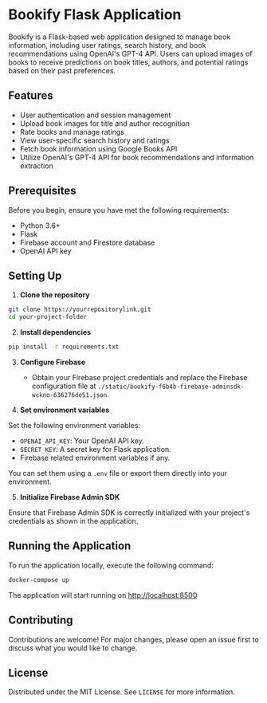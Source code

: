 # Bookify Flask Application

Bookify is a Flask-based web application designed to manage book information, including user ratings, search history, and book recommendations using OpenAI's GPT-4 API. Users can upload images of books to receive predictions on book titles, authors, and potential ratings based on their past preferences.

## Features

- User authentication and session management
- Upload book images for title and author recognition
- Rate books and manage ratings
- View user-specific search history and ratings
- Fetch book information using Google Books API
- Utilize OpenAI's GPT-4 API for book recommendations and information extraction

## Prerequisites

Before you begin, ensure you have met the following requirements:

- Python 3.6+
- Flask
- Firebase account and Firestore database
- OpenAI API key

## Setting Up

1. **Clone the repository**

```bash
git clone https://yourrepositorylink.git
cd your-project-folder
```

2. **Install dependencies**

```bash
pip install -r requirements.txt
```

3. **Configure Firebase**

   - Obtain your Firebase project credentials and replace the Firebase configuration file at `./static/bookify-f6b4b-firebase-adminsdk-wckno-636276de51.json`.

4. **Set environment variables**

Set the following environment variables:

- `OPENAI_API_KEY`: Your OpenAI API key.
- `SECRET_KEY`: A secret key for Flask application.
- Firebase related environment variables if any.

You can set them using a `.env` file or export them directly into your environment.

5. **Initialize Firebase Admin SDK**

Ensure that Firebase Admin SDK is correctly initialized with your project's credentials as shown in the application.

## Running the Application

To run the application locally, execute the following command:

```bash
docker-compose up
```

The application will start running on [http://localhost:8500](http://localhost:8500)

## Contributing

Contributions are welcome! For major changes, please open an issue first to discuss what you would like to change.

## License

Distributed under the MIT License. See `LICENSE` for more information.
